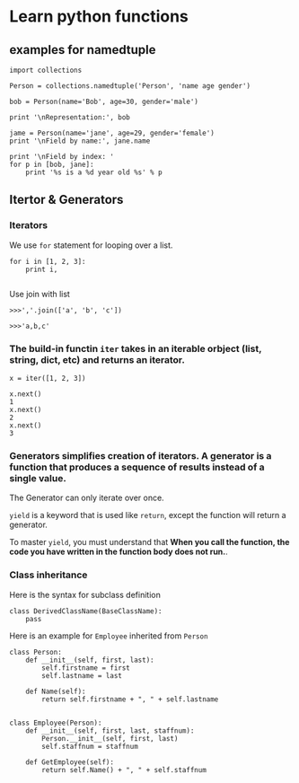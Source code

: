 # Learn python functions

## examples for namedtuple
```
import collections

Person = collections.namedtuple('Person', 'name age gender')

bob = Person(name='Bob', age=30, gender='male')

print '\nRepresentation:', bob

jame = Person(name='jane', age=29, gender='female')
print '\nField by name:', jane.name

print '\nField by index: '
for p in [bob, jane]:
    print '%s is a %d year old %s' % p

```

## Itertor & Generators

### Iterators
We use `for` statement for looping over a list.
```
for i in [1, 2, 3]:
    print i,


```

Use join with list
```
>>>','.join(['a', 'b', 'c'])

>>>'a,b,c'
```

### The build-in functin `iter` takes in an iterable orbject (list, string, dict, etc) and returns an iterator.
```
x = iter([1, 2, 3])

x.next()
1
x.next()
2
x.next()
3
```
### Generators simplifies creation of iterators. A generator is a function that produces a sequence of results instead of a single value.
The Generator can only iterate over once. 

`yield` is a keyword that is used like `return`, except the function will return a generator.

To master `yield`, you must understand that **When you call the function, the code you have written in the function body does not run.**.

### Class inheritance
Here is the syntax for subclass definition
```
class DerivedClassName(BaseClassName):
    pass
```

Here is an example for `Employee` inherited from `Person`
```
class Person:
    def __init__(self, first, last):
        self.firstname = first
        self.lastname = last

    def Name(self):
        return self.firstname + ", " + self.lastname


class Employee(Person):
    def __init__(self, first, last, staffnum):
        Person.__init__(self, first, last)
        self.staffnum = staffnum

    def GetEmployee(self):
        return self.Name() + ", " + self.staffnum
```







